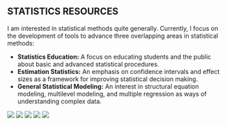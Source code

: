 ## STATISTICS RESOURCES

I am interested in statistical methods quite generally. Currently, I focus on the development of tools to advance three overlapping areas in statistical methods:

- **Statistics Education:** A focus on educating students and the public about basic and advanced statistical procedures.
- **Estimation Statistics:** An emphasis on confidence intervals and effect sizes as a framework for improving statistical decision making.
- **General Statistical Modeling:** An interest in structural equation modeling, multilevel modeling, and multiple regression as ways of understanding complex data.

[![](https://img.shields.io/badge/CODE-R-informational?style=flat-square)](https://www.r-project.org)
![](https://img.shields.io/badge/SOFTWARE-jamovi-informational?style=flat-square)
![](https://img.shields.io/badge/SOFTWARE-JASP-informational?style=flat-square)
![](https://img.shields.io/badge/SOFTWARE-SPSS-informational?style=flat-square)
![](https://img.shields.io/badge/SOFTWARE-EXCEL-informational?style=flat-square)



<!--

![](https://img.shields.io/badge/<WORD_ON_LEFT>-<WORD_ON_RIGHT>-informational?style=flat&logo=<LOGO_NAME>&logoColor=white&color=2bbc8a)

![](https://img.shields.io/badge/<WORD_ON_LEFT>-<WORD_ON_RIGHT>-informational?style=flat&logo=data:image/svg%2bxml;base64,<BASE64_DATA>)

[![Bitbucket issues](https://img.shields.io/bitbucket/issues/lbesson/bin.svg)](https://Bitbucket.org/lbesson/bin/issues/)

-->

<!--
**cwendorf/cwendorf** is a ✨ _special_ ✨ repository because its `README.md` (this file) appears on your GitHub profile.

Here are some ideas to get you started:

- 🔭 I’m currently working on ...
- 🌱 I’m currently learning ...
- 👯 I’m looking to collaborate on ...
- 🤔 I’m looking for help with ...
- 💬 Ask me about ...
- 📫 How to reach me: ...
- 😄 Pronouns: ...
- ⚡ Fun fact: ...
-->
